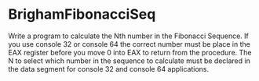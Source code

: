 # BrighamFibonacciSeq

Write a program to calculate the Nth number in the Fibonacci Sequence. If you use console 32 or console 64 the correct number must be place in the EAX register before you move 0 into EAX to return from the procedure. The N to select which number in the sequence to calculate must be declared in the data segment for console 32 and console 64 applications. 
